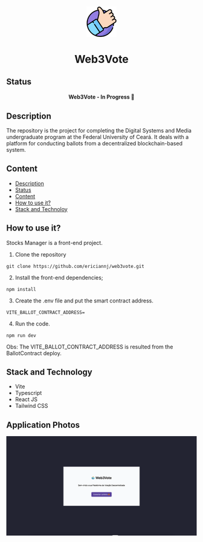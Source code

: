 <p align="center">
	<img src="./favicon.ico" width="80">
</p>

<h1 align="center">Web3Vote</h1>

## Status

<h4 align="center"> 
	Web3Vote - In Progress 🚧
</h4>

## Description

The repository is the project for completing the Digital Systems and Media undergraduate program at the Federal University of Ceará. It deals with a platform for conducting ballots from a decentralized blockchain-based system.

## Content

- [Description](#description)
- [Status](#status)
- [Content](#content)
- [How to use it?](#how-to-use-it)
- [Stack and Technoloy](#stack-and-technology)

## How to use it?

Stocks Manager is a front-end project.

1. Clone the repository

```
git clone https://github.com/ericiannj/web3vote.git
```

2. Install the front-end dependencies;

```
npm install
```

3. Create the .env file and put the smart contract address.

```
VITE_BALLOT_CONTRACT_ADDRESS=
```

4. Run the code.

```
npm run dev
```

Obs: The VITE_BALLOT_CONTRACT_ADDRESS is resulted from the BallotContract deploy.

## Stack and Technology

- Vite
- Typescript
- React JS
- Tailwind CSS

## Application Photos

<img src="./src/assets/login-screenshot.png">
